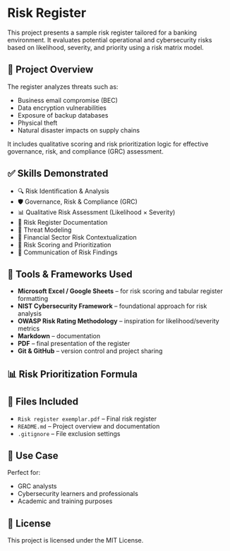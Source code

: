 # Risk Register 

This project presents a sample risk register tailored for a banking environment. It evaluates potential operational and cybersecurity risks based on likelihood, severity, and priority using a risk matrix model.

## 📘 Project Overview

The register analyzes threats such as:
- Business email compromise (BEC)
- Data encryption vulnerabilities
- Exposure of backup databases
- Physical theft
- Natural disaster impacts on supply chains

It includes qualitative scoring and risk prioritization logic for effective governance, risk, and compliance (GRC) assessment.

## ✅ Skills Demonstrated

- 🔍 Risk Identification & Analysis
- 🛡 Governance, Risk & Compliance (GRC)
- 📊 Qualitative Risk Assessment (Likelihood × Severity)
- 📄 Risk Register Documentation
- 🧠 Threat Modeling
- 🏦 Financial Sector Risk Contextualization
- 🧮 Risk Scoring and Prioritization
- 💬 Communication of Risk Findings

## 🧰 Tools & Frameworks Used

- **Microsoft Excel / Google Sheets** – for risk scoring and tabular register formatting  
- **NIST Cybersecurity Framework** – foundational approach for risk analysis  
- **OWASP Risk Rating Methodology** – inspiration for likelihood/severity metrics  
- **Markdown** – documentation  
- **PDF** – final presentation of the register  
- **Git & GitHub** – version control and project sharing

## 📊 Risk Prioritization Formula


## 📁 Files Included

- `Risk register exemplar.pdf` – Final risk register
- `README.md` – Project overview and documentation
- `.gitignore` – File exclusion settings

## 💼 Use Case

Perfect for:
- GRC analysts
- Cybersecurity learners and professionals
- Academic and training purposes

## 🪪 License

This project is licensed under the MIT License.
